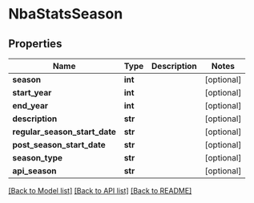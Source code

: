 # NbaStatsSeason

## Properties
Name | Type | Description | Notes
------------ | ------------- | ------------- | -------------
**season** | **int** |  | [optional] 
**start_year** | **int** |  | [optional] 
**end_year** | **int** |  | [optional] 
**description** | **str** |  | [optional] 
**regular_season_start_date** | **str** |  | [optional] 
**post_season_start_date** | **str** |  | [optional] 
**season_type** | **str** |  | [optional] 
**api_season** | **str** |  | [optional] 

[[Back to Model list]](../README.md#documentation-for-models) [[Back to API list]](../README.md#documentation-for-api-endpoints) [[Back to README]](../README.md)

